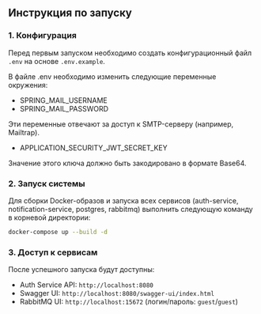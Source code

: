 ## Инструкция по запуску

### 1. Конфигурация

Перед первым запуском необходимо создать конфигурационный файл `.env` на основе `.env.example`.

В файле .env необходимо изменить следующие переменные окружения:

  + SPRING_MAIL_USERNAME
  + SPRING_MAIL_PASSWORD

Эти переменные отвечают за доступ к SMTP-серверу (например, Mailtrap).

  + APPLICATION_SECURITY_JWT_SECRET_KEY

Значение этого ключа должно быть закодировано в формате Base64.

### 2. Запуск системы

Для сборки Docker-образов и запуска всех сервисов (auth-service, notification-service, postgres, rabbitmq) выполнить следующую команду в корневой директории:

```bash
docker-compose up --build -d
```

### 3. Доступ к сервисам

После успешного запуска будут доступны:
  + Auth Service API: `http://localhost:8080`
  + Swagger UI: `http://localhost:8080/swagger-ui/index.html`
  + RabbitMQ UI: `http://localhost:15672` (логин/пароль: `guest`/`guest`)

